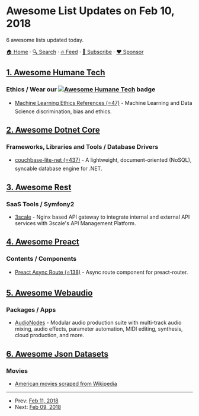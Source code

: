 # Awesome List Updates on Feb 10, 2018

6 awesome lists updated today.

[🏠 Home](/README.md) · [🔍 Search](https://www.trackawesomelist.com/search/) · [🔥 Feed](https://www.trackawesomelist.com/rss.xml) · [📮 Subscribe](https://trackawesomelist.us17.list-manage.com/subscribe?u=d2f0117aa829c83a63ec63c2f&id=36a103854c) · [❤️  Sponsor](https://github.com/sponsors/theowenyoung)



## [1. Awesome Humane Tech](/content/humanetech-community/awesome-humane-tech/README.md)

### Ethics / Wear our   [![Awesome Humane Tech](https://raw.githubusercontent.com/humanetech-community/awesome-humane-tech/main/humane-tech-badge.svg?sanitize=true)](https://github.com/humanetech-community/awesome-humane-tech)   badge

*   [Machine Learning Ethics References (⭐47)](https://github.com/radames/Machine-Learning-Ethics-References) - Machine Learning and Data Science discrimination, bias and ethics.

## [2. Awesome Dotnet Core](/content/thangchung/awesome-dotnet-core/README.md)

### Frameworks, Libraries and Tools / Database Drivers

*   [couchbase-lite-net (⭐437)](https://github.com/couchbase/couchbase-lite-net) - A lightweight, document-oriented (NoSQL), syncable database engine for .NET.

## [3. Awesome Rest](/content/marmelab/awesome-rest/README.md)

### SaaS Tools / Symfony2

*   [3scale](https://www.3scale.net/) - Nginx based API gateway to integrate internal and external API services with 3scale's API Management Platform.

## [4. Awesome Preact](/content/preactjs/awesome-preact/README.md)

### Contents / Components

*   [Preact Async Route (⭐138)](https://github.com/prateekbh/preact-async-route) - Async route component for preact-router.

## [5. Awesome Webaudio](/content/notthetup/awesome-webaudio/README.md)

### Packages / Apps

*   [AudioNodes](https://audionodes.com) - Modular audio production suite with multi-track audio mixing, audio effects, parameter automation, MIDI editing, synthesis, cloud production, and more.

## [6. Awesome Json Datasets](/content/jdorfman/awesome-json-datasets/README.md)

### Movies

*   [American movies scraped from Wikipedia](https://raw.githubusercontent.com/prust/wikipedia-movie-data/master/movies.json)

---

- Prev: [Feb 11, 2018](/content/2018/02/11/README.md)
- Next: [Feb 09, 2018](/content/2018/02/09/README.md)